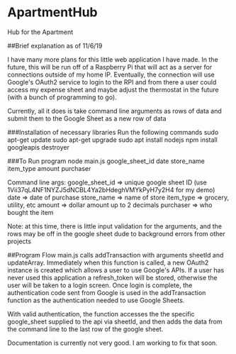# ApartmentHub
Hub for the Apartment

##Brief explanation as of 11/6/19

I have many more plans for this little web application I have made. In the future, this will be run off of a Raspberry Pi that will act as a server for connections outside of my home IP. Eventually, the connection will use Google's OAuth2 service to login to the RPI and from there a user could access my expense sheet and maybe adjust the thermostat in the future (with a bunch of programming to go).

Currently, all it does is take command line arguments as rows of data and submit them to the Google Sheet as a new row of data

###Installation of necessary libraries
Run the following commands
sudo apt-get update
sudo apt-get upgrade
sudo apt install nodejs
npm install googleapis destroyer

###To Run program
node main.js google_sheet_id date store_name item_type amount purchaser

Command line args:
    google_sheet_id => unique google sheet ID (use 1Vii37qL4NF1NYZJ5dNCBL4Ya2bHdeghVMYkPyH7y2H4 for my demo)    
    date => date of purchase
    store_name => name of store
    item_type => grocery, utility, etc
    amount => dollar amount up to 2 decimals
    purchaser => who bought the item

Note: at this time, there is little input validation for the arguments, and the rows may be off in the google sheet dude to background errors from other projects

##Program Flow
main.js calls addTransaction with arguments sheetId and updateArray. Immediately when this function is called, a new OAuth2 instance is created which allows a user to use Google's APIs. If a user has never used this application a refresh_token will be stored, otherwise the user will be taken to a login screen. Once login is complete, the authentication code sent from Google is used in the addTransaction function as the authentication needed to use Google Sheets.

With valid authentication, the function accesses the the specific google_sheet supplied to the api via sheetId, and then adds the data from the command line to the last row of the google sheet.

Documentation is currently not very good. I am working to fix that soon.
